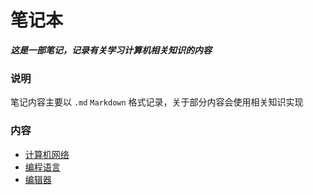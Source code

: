 # 笔记本

***这是一部笔记，记录有关学习计算机相关知识的内容***

### 说明

笔记内容主要以 `.md` `Markdown` 格式记录，关于部分内容会使用相关知识实现

### 内容

- [计算机网络](./computerNetwork)  
- [编程语言](./program)  
- [编辑器](./editor)  


